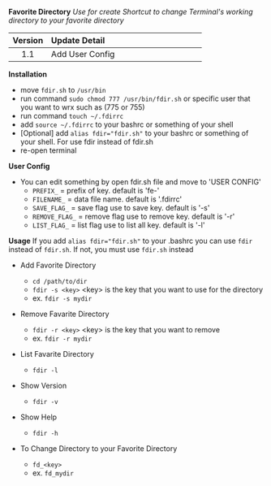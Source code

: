**Favorite Directory**
<i>Use for create Shortcut to change Terminal's working directory to your favorite directory</i>

| Version | Update Detail                                                                         |
| :------:|:--------------------------------------------------------------------------------------|
|   1.1   | Add User Config                                                                       |

**Installation**
* move ```fdir.sh``` to ```/usr/bin```
* run command ``` sudo chmod 777 /usr/bin/fdir.sh ``` or specific user that you want to wrx such as (775 or 755)
* run command ``` touch ~/.fdirrc ```
* add ``` source ~/.fdirrc ``` to your bashrc or something of your shell
* [Optional] add ``` alias fdir="fdir.sh" ``` to your bashrc or something of your shell. For use fdir instead of fdir.sh
* re-open terminal

**User Config**
* You can edit something by open fdir.sh file and move to 'USER CONFIG'
  - ``` PREFIX_ ``` = prefix of key. default is 'fe-'
  - ``` FILENAME_ ``` = data file name. default is '.fdirrc'
  - ``` SAVE_FLAG_ ``` = save flag use to save key. default is '-s'
  - ``` REMOVE_FLAG_ ``` = remove flag use to remove key. default is '-r'
  - ``` LIST_FLAG_ ``` = list flag use to list all key. default is '-l'

**Usage**
If you add ```alias fdir="fdir.sh"``` to your .bashrc you can use ```fdir``` instead of ```fdir.sh```. If not, you must use ```fdir.sh``` instead

* Add Favorite Directory
  - ``` cd /path/to/dir ```
  - ``` fdir -s <key> ``` \<key\> is the key that you want to use for the directory
  - ex. ``` fdir -s mydir ``` 
 
* Remove Favarite Directory
  - ``` fdir -r <key> ``` \<key\> is the key that you want to remove
  - ex. ``` fdir -r mydir ```

* List Favarite Directory
  - ``` fdir -l ```

* Show Version
  - ``` fdir -v ```

* Show Help
  - ``` fdir -h ```
  
* To Change Directory to your Favorite Directory
  - ``` fd_<key> ```
  - ex. ``` fd_mydir ```
